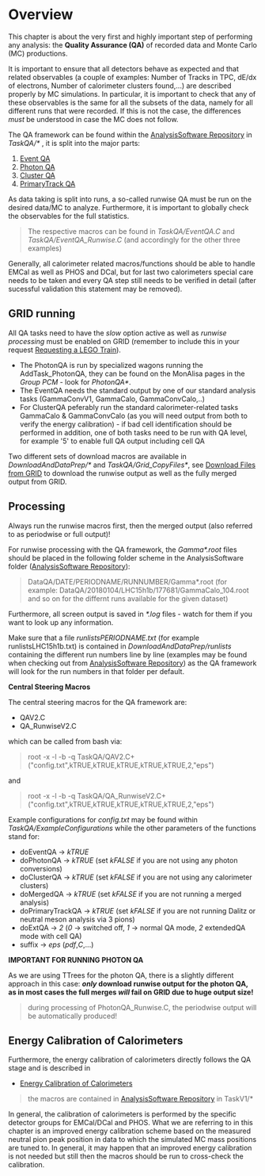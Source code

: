 # Overview

This chapter is about the very first and highly important step of performing any analysis: the **Quality Assurance (QA)** of recorded data and Monte Carlo (MC) productions.

It is important to ensure that all detectors behave as expected and that related observables (a couple of examples: Number of Tracks in TPC, dE/dx of electrons, Number of calorimeter clusters found,...) are described properly by MC simulations. In particular, it is important to check that any of these observables is the same for all the subsets of the data, namely for all different runs that were recorded. If this is not the case, the differences _must_ be understood in case the MC does not follow.

The QA framework can be found within the [AnalysisSoftware Repository](https://gitlab.cern.ch/alice-pcg/AnalysisSoftware) in _TaskQA/*_ , it is split into the major parts:

1. [Event QA](/QA/eventQA.md)
2. [Photon QA](/QA/photonQA.md)
3. [Cluster QA](/QA/clusterQA.md)
4. [PrimaryTrack QA](/QA/primaryQA.md)

As data taking is split into runs, a so-called runwise QA must be run on the desired data/MC to analyze. Furthermore, it is important to globally check the observables for the full statistics.

> The respective macros can be found in _TaskQA/EventQA.C_ and _TaskQA/EventQA_Runwise.C_ (and accordingly for the other three examples)

Generally, all calorimeter related macros/functions should be able to handle EMCal as well as PHOS and DCal, but for last two calorimeters special care needs to be taken and every QA step still needs to be verified in detail (after sucessful validation this statement may be removed).

## GRID running

All QA tasks need to have the _slow_ option active as well as _runwise processing_ must be enabled on GRID (remember to include this in your request [Requesting a LEGO Train](/AliPhysicsAndGrid/legotrains.md)).

* The PhotonQA is run by specialized wagons running the AddTask\_PhotonQA, they can be found on the MonAlisa pages in the _Group PCM_ - look for _PhotonQA*_.
* The EventQA needs the standard output by one of our standard analysis tasks (GammaConvV1, GammaCalo, GammaConvCalo,..)
* For ClusterQA peferably run the standard calorimeter-related tasks GammaCalo & GammaConvCalo (as you will need output from both to verify the energy calibration) - if bad cell identification should be performed in addition, one of both tasks need to be run with QA level, for example '5' to enable full QA output including cell QA

Two different sets of download macros are available in _DownloadAndDataPrep/*_ and _TaskQA/Grid_CopyFiles*_, see [Download Files from GRID](/AliPhysicsAndGrid/download.md) to download the runwise output as well as the fully merged output from GRID.

## Processing

Always run the runwise macros first, then the merged output (also referred to as periodwise or full output)!

For runwise processing with the QA framework, the _Gamma*.root_ files should be placed in the following folder scheme in the AnalysisSoftware folder ([AnalysisSoftware Repository](https://gitlab.cern.ch/alice-pcg/AnalysisSoftware)):

> DataQA/DATE/PERIODNAME/RUNNUMBER/Gamma*.root (for example: DataQA/20180104/LHC15h1b/177681/GammaCalo_104.root and so on for the differnt runs available for the given dataset)

Furthermore, all screen output is saved in _*.log_ files - watch for them if you want to look up any information.

Make sure that a file _runlistsPERIODNAME.txt_ (for example runlistsLHC15h1b.txt) is contained in _DownloadAndDataPrep/runlists_ containing the different run numbers line by line (examples may be found when checking out from [AnalysisSoftware Repository](https://gitlab.cern.ch/alice-pcg/AnalysisSoftware)) as the QA framework will look for the run numbers in that folder per default.

**Central Steering Macros**

The central steering macros for the QA framework are:

* QAV2.C
* QA_RunwiseV2.C

which can be called from bash via:

> root -x -l -b -q TaskQA/QAV2.C\+\(\"config.txt\"\,kTRUE\,kTRUE\,kTRUE\,kTRUE\,kTRUE\,2\,\"eps\"\)

and

> root -x -l -b -q TaskQA/QA_RunwiseV2.C\+\(\"config.txt\"\,kTRUE\,kTRUE\,kTRUE\,kTRUE\,kTRUE\,2\,\"eps\"\)

Example configurations for _config.txt_ may be found within _TaskQA/ExampleConfigurations_ while the other parameters of the functions stand for:

* doEventQA -> _kTRUE_
* doPhotonQA -> _kTRUE_ (set _kFALSE_ if you are not using any photon conversions)
* doClusterQA -> _kTRUE_ (set _kFALSE_ if you are not using any calorimeter clusters)
* doMergedQA -> _kTRUE_ (set _kFALSE_ if you are not running a merged analysis)
* doPrimaryTrackQA -> _kTRUE_ (set _kFALSE_ if you are not running Dalitz or neutral meson analysis via 3 pions)
* doExtQA -> _2_ (_0_ -> switched off, _1_ -> normal QA mode, _2_ extendedQA mode with cell QA)
* suffix -> _eps_ (_pdf_,_C_,...)


**IMPORTANT FOR RUNNING PHOTON QA**

As we are using TTrees for the photon QA, there is a slightly different approach in this case:
**_only_ download runwise output for the photon QA, as in most cases the full merges _will_ fail on GRID due to huge output size!**
> during processing of PhotonQA_Runwise.C, the periodwise output will be automatically produced!


## Energy Calibration of Calorimeters

Furthermore, the energy calibration of calorimeters directly follows the QA stage and is described in 

* [Energy Calibration of Calorimeters](/QA/ecalib.md)

> the macros are contained in [AnalysisSoftware Repository](https://gitlab.cern.ch/alice-pcg/AnalysisSoftware) in TaskV1/*

In general, the calibration of calorimeters is performed by the specific detector groups for EMCal/DCal and PHOS. What we are referring to in this chapter is an improved energy calibration scheme based on the measured neutral pion peak position in data to which the simulated MC mass positions are tuned to. In general, it may happen that an improved energy calibration is not needed but still then the macros should be run to cross-check the calibration.

